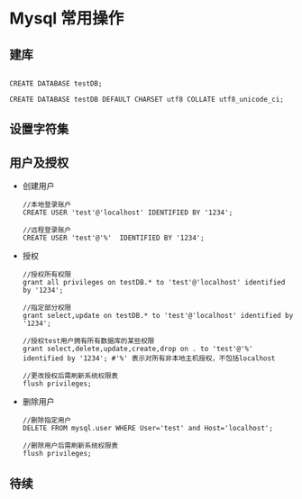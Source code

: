 # Mysql 常用操作

## 建库

```

CREATE DATABASE testDB; 

CREATE DATABASE testDB DEFAULT CHARSET utf8 COLLATE utf8_unicode_ci;

```

## 设置字符集

## 用户及授权

- 创建用户

  ``` Mysql
  //本地登录账户
  CREATE USER 'test'@'localhost' IDENTIFIED BY '1234';

  //远程登录账户
  CREATE USER 'test'@'%'  IDENTIFIED BY '1234'; 

  ```
  
- 授权
  
  ``` Mysql
  //授权所有权限
  grant all privileges on testDB.* to 'test'@'localhost' identified by '1234'; 
  
  //指定部分权限
  grant select,update on testDB.* to 'test'@'localhost' identified by '1234'; 
  
  //授权test用户拥有所有数据库的某些权限
  grant select,delete,update,create,drop on . to 'test'@'%' identified by '1234'; #'%' 表示对所有非本地主机授权，不包括localhost
  
  //更改授权后需刷新系统权限表
  flush privileges; 
  
  ```

- 删除用户

  ```
  //删除指定用户
  DELETE FROM mysql.user WHERE User='test' and Host='localhost'; 
  
  //删除用户后需刷新系统权限表
  flush privileges; 
  ```

## 待续